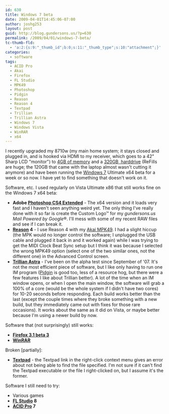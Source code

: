 ```yaml
---
id: 630
title: Windows 7 beta
date: 2009-04-01T14:45:06-07:00
author: joshg253
layout: post
guid: http://blog.gundersons.us/?p=630
permalink: /2009/04/01/windows-7-beta/
tc-thumb-fld:
  - 'a:2:{s:9:"_thumb_id";b:0;s:11:"_thumb_type";s:10:"attachment";}'
categories:
  - software
tags:
  - ACID Pro
  - Akai
  - Firefox
  - FL Studio
  - MPK49
  - Photoshop
  - Pidgin
  - Reason
  - Reason 4
  - Textpad
  - Trillian
  - Trillian Astra
  - Windows 7
  - Windows Vista
  - WinRAR
  - x64
---
```

I recently upgraded my 8710w (my main home system; it stays closed and plugged in, and is hooked via HDMI to my receiver, which goes to a 42" Sharp LCD "monitor") to <a href="http://www.newegg.com/Product/Product.aspx?Item=N82E16820231135">4GB of memory</a> and a <a href="http://www.newegg.com/Product/Product.aspx?Item=N82E16822145228">320GB  harddrive</a> (ReFills are huge; the 120GB that came with the laptop almost wasn't cutting it anymore) and have been running the <a href="http://www.microsoft.com/windows/windows-7/">Windows 7</a> Ultimate x64 beta for a week or so now. I have yet to find something that doesn't work on it.

Software, etc. I used regularly on Vista Ultimate x86 that still works fine on the Windows 7 x64 beta:

<ul>
    <li><strong>Adobe <a href="http://www.adobe.com/products/photoshop/photoshopextended/">Photoshop CS4 Extended</a></strong> - The x64 version and it loads very fast and I haven't seen anything weird yet. The only thing I've really done with it so far is create the Custom Logo™ for my <em>gundersons.us Mail Powered by Google</em>®. I'll mess with some of my recent RAW files and see if I can break it.</li>
    <li><strong><a href="http://www.propellerheads.se/products/reason/">Reason</a> 4</strong> - I use Reason 4 with my <a href="http://www.akaipro.com/mpk49">Akai MPK49</a>. I had a slight hiccup (the MPK would no longer control the software; I unplugged the USB cable and plugged it back in and it worked again) while I was trying to get the MIDI Clock Beat Sync setup but I think it was because I selected the wrong MPK49 option (select one of the two similar ones, not the different one) in the Advanced Control screen.</li>
    <li><strong><a href="http://www.trillian.im/">Trillian Astra</a></strong> - I've been on the alpha test since September of '07. It's not the most efficient piece of software, but I like only having to run one IM program (<a href="http://www.pidgin.im/">Pidgin</a> is good too, less of a resource hog, but there were a few features I like about Trillian better). A lot of the time when an IM window opens, or when I open the main window, the software will grab a 100% of a core (would be the whole system if I didn't have two cores) for 10-20 seconds before responding. Each build works better than the last (except the couple times where they broke something with a new build, but they immediately came out with fixes for those rare occasions). It works about the same as it did on Vista, or maybe better because I'm using a newer build by now.</li>
</ul>

Software that (not surprisingly) still works:

<ul>
    <li><strong><a href="http://www.mozilla.com/en-US/firefox/3.1b3/releasenotes/">Firefox 3.1 beta 3</a></strong></li>
    <li><strong><a href="http://www.rarsoft.com/rar_archiver.htm">WinRAR</a></strong></li>
</ul>

Broken [partially]:

<ul>
    <li><strong><a href="http://www.textpad.com/products/textpad/index.html">Textpad</a></strong> - the Textpad link in the right-click context menu gives an error about not being able to find the file specified. I'm not sure if it can't find the Textpad executable or the file I right-clicked on, but I assume it's the former.</li>
</ul>

Software I still need to try:

<ul>
    <li>Various games</li>
    <li><strong><a href="http://flstudio.image-line.com/">FL Studio</a> 8</strong></li>
    <li><strong><a href="http://www.sonycreativesoftware.com/acidpro">ACID Pro</a> 7</strong></li>
</ul>
